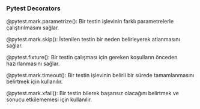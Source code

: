 ###                Pytest Decorators
@pytest.mark.parametrize(): Bir testin işlevinin farklı parametrelerle çalıştırılmasını sağlar.

@pytest.mark.skip(): İstenilen testin bir neden belirleyerek atlanmasını sağlar.

@pytest.fixture(): Bir testin çalışması için gereken koşulların önceden hazırlanmasını sağlar.

@pytest.mark.timeout(): Bir testin işlevinin belirli bir sürede tamamlanmasını belirtmek için kullanılır.

@pytest.mark.xfail(): Bir testin bilerek başarısız olacağını belirtmek ve sonucu etkilememesi için kullanılır.
